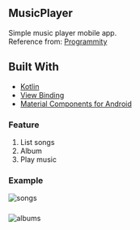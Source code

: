 ## MusicPlayer
Simple music player mobile app.  
Reference from: [Programmity](https://www.youtube.com/c/Programmity/videos)

## Built With
- [Kotlin](https://kotlinlang.org/)
- [View Binding](https://developer.android.com/topic/libraries/view-binding)
- [Material Components for Android](https://github.com/material-components/material-components-android)

### Feature
1. List songs
2. Album
3. Play music

### Example
![songs](https://user-images.githubusercontent.com/25784574/87036114-e5e3b600-c21c-11ea-9606-73d6ee4f3672.gif)
###
![albums](https://user-images.githubusercontent.com/25784574/87036125-e9773d00-c21c-11ea-9df0-2713c35f4ec6.gif)
